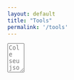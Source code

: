 ```yaml
---
layout: default
title: "Tools"
permalink: '/tools'
---
```

<script src="https://ajax.googleapis.com/ajax/libs/jquery/3.5.1/jquery.min.js"></script>
<script src="{{ base.url | prepend: site.url }}/assets/libs/jsonlint.js"></script>
<script src="{{ base.url | prepend: site.url }}/assets/libs/jsonViewer.js"></script>
<link href="{{ base.url | prepend: site.url }}/assets/css/jsonviewer.css" rel="stylesheet" />
<script src="{{ base.url | prepend: site.url }}/assets/libs/jsonviewer.js"></script>


<textarea id="jsonText" name="jsonText"
          rows="4" cols="2" placeholder="Cole seu json aqui7">
</textarea>

<pre id="json-renderer"></pre>

<script>
// self executing function here
    (()=> {
        
        $('#jsonText').on('input', ()=> {
            var data = {
            "firstName": "Jonh",
            "lastName": "Smith",
            "phones": [
                "123-45-67",
                "987-65-43"
                ]
            };

            $('#json-renderer').jsonViewer(data);    
        });

        
    })();
</script>

